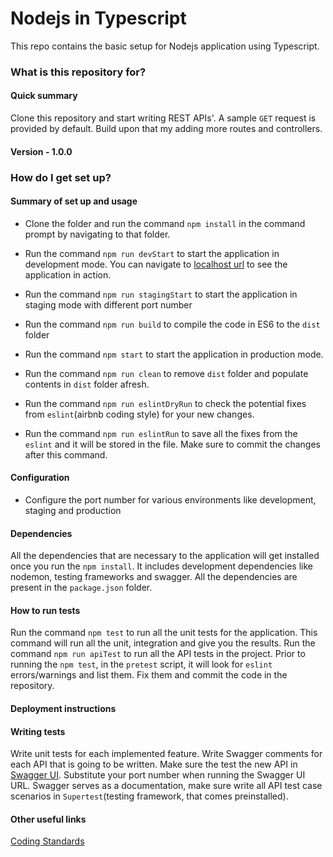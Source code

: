 # Nodejs in Typescript #

  

This repo contains the basic setup for Nodejs application using Typescript. 
  

### What is this repository for? ###

  

  

#### Quick summary

Clone this repository and start writing REST APIs'. A sample `GET` request is provided by default. Build upon that my adding more routes and controllers.

  

#### Version - 1.0.0

  

  

### How do I get set up? ###

  

  

#### Summary of set up and usage

* Clone the folder and run the command `npm install` in the command prompt by navigating to that folder.

* Run the command `npm run devStart` to start the application in development mode. You can navigate to [localhost url](http://localhost:3000/test) to see the application in action.

* Run the command `npm run stagingStart` to start the application in staging mode with different port number

* Run the command `npm run build` to compile the code in ES6 to the `dist` folder

* Run the command `npm start` to start the application in production mode.

* Run the command `npm run clean` to remove `dist` folder and populate contents in `dist` folder afresh.

* Run the command `npm run eslintDryRun` to check the potential fixes from `eslint`(airbnb coding style) for your new changes.

* Run the command `npm run eslintRun` to save all the fixes from the `eslint` and it will be stored in the file. Make sure to commit the changes after this command.

#### Configuration

* Configure the port number for various environments like development, staging and production
  

#### Dependencies

All the dependencies that are necessary to the application will get installed once you run the `npm install`. It includes development dependencies like nodemon, testing frameworks and swagger. All the dependencies are present in the `package.json` folder.

  

#### How to run tests

Run the command `npm test` to run all the unit tests for the application. This command will run all the unit, integration and give you the results. Run the command `npm run apiTest` to run all the API tests in the project. Prior to running the `npm test`, in the `pretest` script, it will look for `eslint` errors/warnings and list them. Fix them and commit the code in the repository.

  

#### Deployment instructions


#### Writing tests

Write unit tests for each implemented feature. Write Swagger comments for each API that is going to be written. Make sure the test the new API in [Swagger UI](http://localhost:3000/api-docs). Substitute your port number when running the Swagger UI URL. Swagger serves as a documentation, make sure write all API test case scenarios in `Supertest`(testing framework, that comes preinstalled).


####  Other useful links
 [Coding Standards](https://github.com/airbnb/javascript)
 